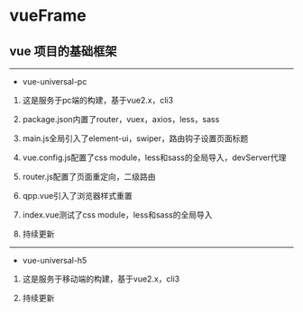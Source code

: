 # vueFrame

## vue 项目的基础框架
---

- vue-universal-pc

1. 这是服务于pc端的构建，基于vue2.x，cli3
2. package.json内置了router，vuex，axios，less，sass
3. main.js全局引入了element-ui，swiper，路由钩子设置页面标题
4. vue.config.js配置了css module，less和sass的全局导入，devServer代理
5. router.js配置了页面重定向，二级路由
6. qpp.vue引入了浏览器样式重置
7. index.vue测试了css module，less和sass的全局导入

8. 持续更新

---

- vue-universal-h5

1. 这是服务于移动端的构建，基于vue2.x，cli3

2. 持续更新
